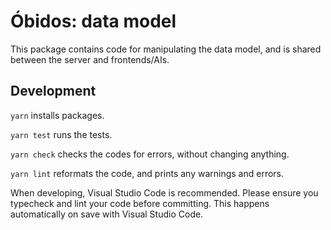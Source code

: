 # Óbidos: data model

This package contains code for manipulating the data model, and is shared between the server and
frontends/AIs.

## Development

`yarn` installs packages.

`yarn test` runs the tests.

`yarn check` checks the codes for errors, without changing anything.

`yarn lint` reformats the code, and prints any warnings and errors.

When developing, Visual Studio Code is recommended.
Please ensure you typecheck and lint your code before committing.
This happens automatically on save with Visual Studio Code.
